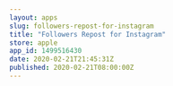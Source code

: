 ```yaml
---
layout: apps
slug: followers-repost-for-instagram
title: "Followers Repost for Instagram"
store: apple
app_id: 1499516430
date: 2020-02-21T21:45:31Z
published: 2020-02-21T08:00:00Z
---
```

